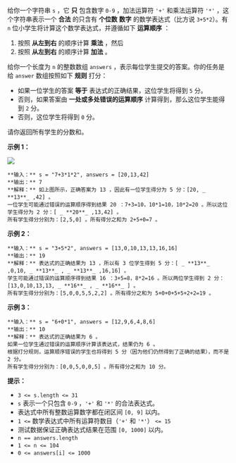 给你一个字符串 `s` ，它 **只** 包含数字 `0-9` ，加法运算符 `'+'` 和乘法运算符 `'*'` ，这个字符串表示一个  **合法**
的只含有  **个位数** **数字**  的数学表达式（比方说 `3+5*2`）。有 `n` 位小学生将计算这个数学表达式，并遵循如下 **运算顺序**
：

  1. 按照 **从左到右**  的顺序计算 **乘法**  ，然后
  2. 按照 **从左到右**  的顺序计算 **加法**  。

给你一个长度为 `n` 的整数数组 `answers` ，表示每位学生提交的答案。你的任务是给 `answer` 数组按照如下 **规则**  打分：

  * 如果一位学生的答案 **等于**  表达式的正确结果，这位学生将得到 `5` 分。
  * 否则，如果答案由  **一处或多处错误的运算顺序**  计算得到，那么这位学生能得到 `2` 分。
  * 否则，这位学生将得到 `0` 分。

请你返回所有学生的分数和。



**示例 1：**

![](https://assets.leetcode.com/uploads/2021/09/17/student_solving_math.png)

    
    
    **输入：** s = "7+3*1*2", answers = [20,13,42]
    **输出：** 7
    **解释：** 如上图所示，正确答案为 13 ，因此有一位学生得分为 5 分：[20, _ **13**_ ,42] 。
    一位学生可能通过错误的运算顺序得到结果 20 ：7+3=10，10*1=10，10*2=20 。所以这位学生得分为 2 分：[ _ **20**_ ,13,42] 。
    所有学生得分分别为：[2,5,0] 。所有得分之和为 2+5+0=7 。
    

**示例 2：**

    
    
    **输入：** s = "3+5*2", answers = [13,0,10,13,13,16,16]
    **输出：** 19
    **解释：** 表达式的正确结果为 13 ，所以有 3 位学生得到 5 分：[ _ **13**_ ,0,10, _ **13**_ , _ **13**_ ,16,16] 。
    学生可能通过错误的运算顺序得到结果 16 ：3+5=8，8*2=16 。所以两位学生得到 2 分：[13,0,10,13,13, _ **16**_ , _ **16**_ ] 。
    所有学生得分分别为：[5,0,0,5,5,2,2] 。所有得分之和为 5+0+0+5+5+2+2=19 。
    

**示例 3：**

    
    
    **输入：** s = "6+0*1", answers = [12,9,6,4,8,6]
    **输出：** 10
    **解释：** 表达式的正确结果为 6 。
    如果一位学生通过错误的运算顺序计算该表达式，结果仍为 6 。
    根据打分规则，运算顺序错误的学生也将得到 5 分（因为他们仍然得到了正确的结果），而不是 2 分。
    所有学生得分分别为：[0,0,5,0,0,5] 。所有得分之和为 10 分。
    



**提示：**

  * `3 <= s.length <= 31`
  * `s` 表示一个只包含 `0-9` ，`'+'` 和 `'*'` 的合法表达式。
  * 表达式中所有整数运算数字都在闭区间 `[0, 9]` 以内。
  * `1 <=` 数学表达式中所有运算符数目（`'+'` 和 `'*'`） `<= 15`
  * 测试数据保证正确表达式结果在范围 `[0, 1000]` 以内。
  * `n == answers.length`
  * `1 <= n <= 104`
  * `0 <= answers[i] <= 1000`

